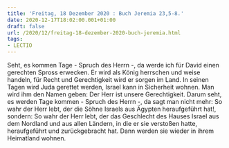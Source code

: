 ```yaml
---
title: 'Freitag, 18 Dezember 2020 : Buch Jeremia 23,5-8.'
date: 2020-12-17T18:02:00.001+01:00
draft: false
url: /2020/12/freitag-18-dezember-2020-buch-jeremia.html
tags: 
- LECTIO
---
```


Seht, es kommen Tage - Spruch des Herrn -, da werde ich für David einen gerechten Spross erwecken. Er wird als König herrschen und weise handeln, für Recht und Gerechtigkeit wird er sorgen im Land. In seinen Tagen wird Juda gerettet werden, Israel kann in Sicherheit wohnen. Man wird ihm den Namen geben: Der Herr ist unsere Gerechtigkeit. Darum seht, es werden Tage kommen - Spruch des Herrn -, da sagt man nicht mehr: So wahr der Herr lebt, der die Söhne Israels aus Ägypten heraufgeführt hat!, sondern: So wahr der Herr lebt, der das Geschlecht des Hauses Israel aus dem Nordland und aus allen Ländern, in die er sie verstoßen hatte, heraufgeführt und zurückgebracht hat. Dann werden sie wieder in ihrem Heimatland wohnen.